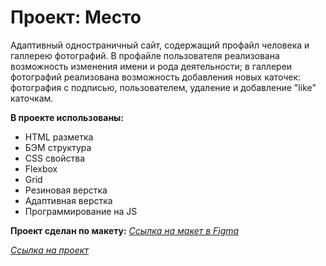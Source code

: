 # Проект: Место

Адаптивный одностраничный сайт, содержащий профайл человека и галлерею фотографий. В профайле пользователя реализована возможность изменения имени и рода деятельности; в галлереи фотографий реализована возможность добавления новых каточек: фотография с подписью, пользователем, удаление и добавление "like" каточкам.

**В проекте использованы:**
* HTML разметка
* БЭМ структура
* CSS свойства
* Flexbox
* Grid
* Резиновая верстка
* Адаптивная верстка
* Программирование на JS

**Проект сделан по макету:**
*[Ссылка на макет в Figma](https://www.figma.com/file/2cn9N9jSkmxD84oJik7xL7/JavaScript.-Sprint-4?node-id=0%3A1)*

*[Ссылка на проект](https://ms-alina.github.io/mesto/index.html)*
